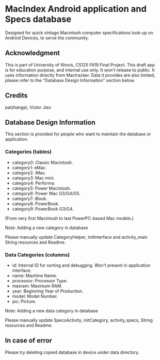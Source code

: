 # MacIndex Android application and Specs database

Designed for quick vintage Macintosh computer specifications look-up on Android Devices, to serve the community.

## Acknowledgment

This is part of University of Illinois, CS125 FA19 Final Project. This draft app is for education purpose, and internal use only. It won't release to public. It uses information directly from Mactracker. Data it provides are also limited, please refer to the "Database Design Information" section below.

## Credits

paizhangpi, Victor Jiao

## Database Design Information

This section is provided for people who want to maintain the database or application.

### Categories (tables)

- category0: Classic Macintosh.
- category1: eMac.
- category2: iMac.
- category3: Mac mini.
- category4: Performa.
- category5: Power Macintosh.
- category6: Power Mac G3/G4/G5.
- category7: iBook.
- category8: PowerBook.
- category9: PowerBook G3/G4.

(From very first Macintosh to last PowerPC-based Mac models.)

Note: Adding a new category in database

Please manually update CategoryHelper, initInterface and activity_main String resources and Readme.

### Data Categories (columns)

- id: Internal ID for sorting and debugging. Won't present in application interface.
- name: Machine Name.
- processor: Processor Type.
- maxram: Maximum RAM.
- year: Beginning Year of Production.
- model: Model Number.
- pic: Picture.

Note: Adding a new data category in database

Please manually update SpecsActivity, initCategory, activity_specs, String resources and Readme.

## In case of error

Please try deleting copied database in device under data directory.
